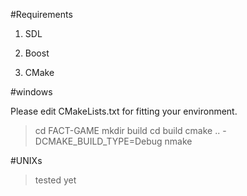 #Requirements

1. SDL

2. Boost

3. CMake

#windows

Please edit CMakeLists.txt for fitting your environment.

>cd FACT-GAME
>mkdir build
>cd build
>cmake .. -DCMAKE_BUILD_TYPE=Debug
>nmake

#UNIXs

>tested yet

